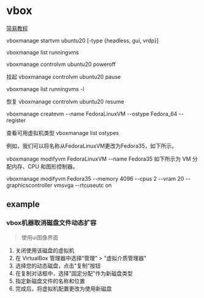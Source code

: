 # vbox

[简易教程](https://cn.linux-console.net/?p=20740)

vboxmanage startvm ubuntu20 [-type {headless, gui, vrdp}]

vboxmanage list runningvms

vboxmanage controlvm ubuntu20 poweroff

挂起 vboxmanage controlvm ubuntu20 pause

vboxmanage list runningvms -l

恢复 vboxmanage controlvm ubuntu20 resume

vboxmanage createvm --name FedoraLinuxVM --ostype Fedora_64 --register

查看可用虚拟机类型 vboxmanage list ostypes


例如，我们可以将名称从FedoraLinuxVM更改为Fedora35，如下所示。

vboxmanage modifyvm FedoraLinuxVM --name Fedora35
如下所示为 VM 分配内存、CPU 和图形控制器。

vboxmanage modifyvm Fedora35 --memory 4096 --cpus 2 --vram 20 --graphicscontroller vmsvga --rtcuseutc on

## example

### vbox机器取消磁盘文件动态扩容

> 使用ui图像界面
1. 关闭使用该磁盘的虚拟机
2. 在 VirtualBox 管理器中选择"管理" > "虚拟介质管理器"
3. 选择您的动态磁盘，点击"复制"按钮
4. 在复制对话框中，选择"固定分配"作为新磁盘类型
5. 指定新磁盘文件的名称和位置
6. 完成后，将虚拟机配置更改为使用新磁盘

